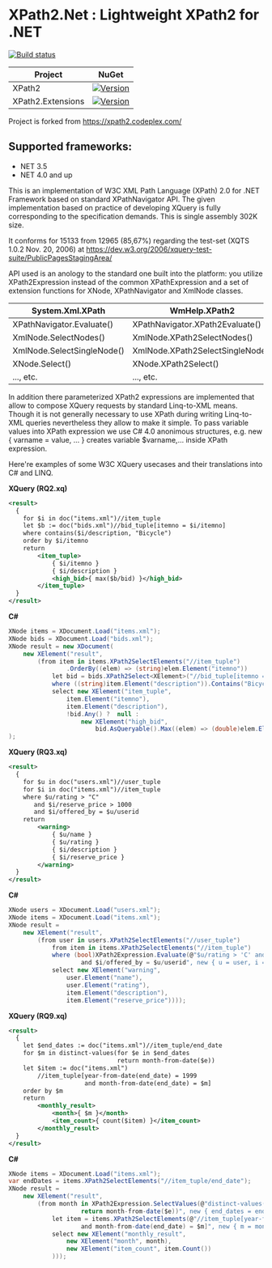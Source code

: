 # XPath2.Net : Lightweight XPath2 for .NET

[![Build status](https://ci.appveyor.com/api/projects/status/kwow5frjv8nl42oy?svg=true)](https://ci.appveyor.com/project/StefH/xpath2-net)

| Project | NuGet |
| ------- | ----- |
| XPath2  | [![Version](https://img.shields.io/nuget/v/XPath2.svg)](https://www.nuget.org/packages/XPath2) |
| XPath2.Extensions | [![Version](https://img.shields.io/nuget/v/XPath2.Extensions.svg)](https://www.nuget.org/packages/XPath2.Extensions) |

Project is forked from https://xpath2.codeplex.com/

## Supported frameworks: ##
- NET 3.5
- NET 4.0 and up

This is an implementation of W3C XML Path Language (XPath) 2.0 for .NET Framework based on standard XPathNavigator API.
The given implementation based on practice of developing XQuery is fully corresponding to the specification demands. This is single assembly 302K size.

It conforms for 15133 from 12965 (85,67%) regarding the test-set (XQTS 1.0.2 Nov. 20, 2006) at https://dev.w3.org/2006/xquery-test-suite/PublicPagesStagingArea/

API used is an anology to the standard one built into the platform: you utilize
XPath2Expression instead of the common XPathExpression and a set of extension
functions for XNode, XPathNavigator and XmlNode classes.

| System.Xml.XPath 	          | WmHelp.XPath2
| ----------------------------|------------------------------
| XPathNavigator.Evaluate()   | XPathNavigator.XPath2Evaluate()
| XmlNode.SelectNodes() 	  | XmlNode.XPath2SelectNodes()
| XmlNode.SelectSingleNode()  | XmlNode.XPath2SelectSingleNode()
| XNode.Select<T>() 	      | XNode.XPath2Select<T>()
| ..., etc.                   | ..., etc.


In addition there parameterized XPath2 expressions are
implemented that allow to compose XQuery requests by standard Linq-to-XML means.
Though it is not generally necessary to use XPath during writing Linq-to-XML queries
nevertheless they allow to make it simple.
To pass variable values into XPath expression we use C# 4.0 anonimous
structures, e.g. new { varname = value, ... }
creates variable $varname,... inside XPath expression.

Here're examples of some W3C XQuery usecases and their translations
into C# and LINQ.

**XQuery (RQ2.xq)**
```xml
<result>
  {
    for $i in doc("items.xml")//item_tuple
    let $b := doc("bids.xml")//bid_tuple[itemno = $i/itemno]
    where contains($i/description, "Bicycle")
    order by $i/itemno
    return
        <item_tuple>
            { $i/itemno }
            { $i/description }
            <high_bid>{ max($b/bid) }</high_bid>
        </item_tuple>
  }
</result> 
```
**C#**
```c#
XNode items = XDocument.Load("items.xml");
XNode bids = XDocument.Load("bids.xml");
XNode result = new XDocument(
    new XElement("result",
        (from item in items.XPath2SelectElements("//item_tuple")
                .OrderBy((elem) => (string)elem.Element("itemno"))                       
            let bid = bids.XPath2Select<XElement>("//bid_tuple[itemno = $i/itemno]", new { i = item })
            where ((string)item.Element("description")).Contains("Bicycle")
            select new XElement("item_tuple", 
                item.Element("itemno"),
                item.Element("description"),
                !bid.Any() ?  null :
                    new XElement("high_bid", 
                        bid.AsQueryable().Max((elem) => (double)elem.Element("bid"))))))
);
```

**XQuery (RQ3.xq)**
```xml
<result>
  {
    for $u in doc("users.xml")//user_tuple
    for $i in doc("items.xml")//item_tuple
    where $u/rating > "C" 
       and $i/reserve_price > 1000 
       and $i/offered_by = $u/userid
    return
        <warning>
            { $u/name }
            { $u/rating }
            { $i/description }
            { $i/reserve_price }
        </warning>
  }
</result>
```
**C#**
```c#
XNode users = XDocument.Load("users.xml");
XNode items = XDocument.Load("items.xml");
XNode result = 
    new XElement("result",
        (from user in users.XPath2SelectElements("//user_tuple")
            from item in items.XPath2SelectElements("//item_tuple")
            where (bool)XPath2Expression.Evaluate(@"$u/rating > 'C' and $i/reserve_price > 1000 
                    and $i/offered_by = $u/userid", new { u = user, i = item })
            select new XElement("warning",
                user.Element("name"),
                user.Element("rating"),
                item.Element("description"),
                item.Element("reserve_price"))));

```

**XQuery (RQ9.xq)**
```xml
<result>
  {
    let $end_dates := doc("items.xml")//item_tuple/end_date
    for $m in distinct-values(for $e in $end_dates 
                              return month-from-date($e))
    let $item := doc("items.xml")
        //item_tuple[year-from-date(end_date) = 1999 
                     and month-from-date(end_date) = $m]
    order by $m
    return
        <monthly_result>
            <month>{ $m }</month>
            <item_count>{ count($item) }</item_count>
        </monthly_result>
  }
</result>
```
**C#**
```c#
XNode items = XDocument.Load("items.xml");
var endDates = items.XPath2SelectElements("//item_tuple/end_date");
XNode result = 
    new XElement("result",
        (from month in XPath2Expression.SelectValues(@"distinct-values(for $e in $end_dates 
                    return month-from-date($e))", new { end_dates = endDates }).OrderBy((arg) => arg)
            let item = items.XPath2SelectElements(@"//item_tuple[year-from-date(end_date) = 1999 
                    and month-from-date(end_date) = $m]", new { m = month })
            select new XElement("monthly_result",
                new XElement("month", month),
                new XElement("item_count", item.Count())
            )));
```
